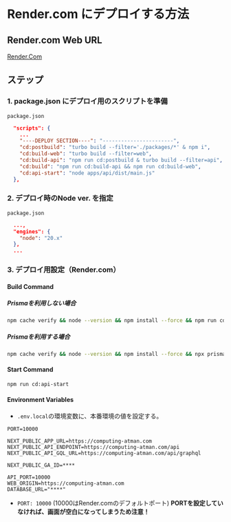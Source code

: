 # Render.com にデプロイする方法

## Render.com Web URL

[Render.Com](https://dashboard.render.com/)

## ステップ

### 1. package.json にデプロイ用のスクリプトを準備

 `package.json`

```json
  "scripts": {
    ...
    "----DEPLOY SECTION----": "-----------------------",
    "cd:postbuild": "turbo build --filter='./packages/*' & npm i",
    "cd:build-web": "turbo build --filter=web",
    "cd:build-api": "npm run cd:postbuild & turbo build --filter=api",
    "cd:build": "npm run cd:build-api && npm run cd:build-web",
    "cd:api-start": "node apps/api/dist/main.js"
  },
```

### 2. デプロイ時のNode ver. を指定

`package.json`

```json
  ...,
  "engines": {
    "node": "20.x"
  },
  ...
```

### 3. デプロイ用設定（Render.com）

#### Build Command

##### Prismaを利用しない場合  

```bash
npm cache verify && node --version && npm install --force && npm run cd:build
```

##### Prismaを利用する場合  

```bash
npm cache verify && node --version && npm install --force && npx prisma generate && npm run cd:build
```

#### Start Command  

```bash
npm run cd:api-start
```

#### Environment Variables

- `.env.local`の環境変数に、本番環境の値を設定する。

```env
PORT=10000

NEXT_PUBLIC_APP_URL=https://computing-atman.com
NEXT_PUBLIC_API_ENDPOINT=https://computing-atman.com/api
NEXT_PUBLIC_API_GQL_URL=https://computing-atman.com/api/graphql 

NEXT_PUBLIC_GA_ID=****

API_PORT=10000
WEB_ORIGIN=https://computing-atman.com
DATABASE_URL="****"
```

- `PORT: 10000` (10000はRender.comのデフォルトポート)  **PORTを設定していなければ、画面が空白になってしまうため注意！**
